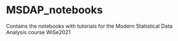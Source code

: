 # MSDAP_notebooks
Contains the notebooks with tutorials for the Modern Statistical Data Analysis course WiSe2021

